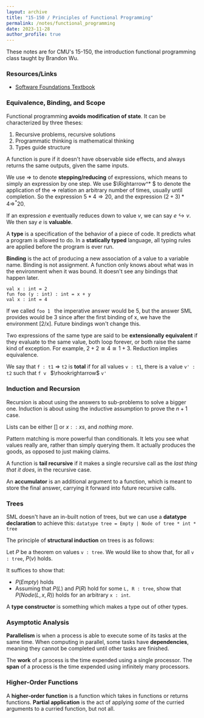 ```yaml
---
layout: archive
title: "15-150 / Principles of Functional Programming"
permalink: /notes/functional_programming
date: 2023-11-28
author_profile: true
---
```


These notes are for CMU's 15-150, the introduction functional programming class taught by Brandon Wu. 

### Resources/Links
* [Software Foundations Textbook](https://softwarefoundations.cis.upenn.edu/lf-current/toc.html) 

### Equivalence, Binding, and Scope

Functional programming **avoids modification of state**. It can be characterized by three theses:
1. Recursive problems, recursive solutions
2. Programmatic thinking is mathematical thinking 
3. Types guide structure 

A function is pure if it doesn't have observable side effects, and always returns the same outputs, given the same inputs. 

We use $\Rightarrow$ to denote **stepping/reducing** of expressions, which means to simply an expression by one step. We use $\Rightarrow^* $ to denote the application of the $\Rightarrow$ relation an arbitrary number of times, usually until completion. So the expression $5 * 4 \Rightarrow 20$, and the expression $(2 + 3) * 4 \Rightarrow^* 20$.   

If an expression $e$ eventually reduces down to value $v$, we can say $e \hookrightarrow v$. We then say $e$ is **valuable**. 

A **type** is a specification of the behavior of a piece of code. It predicts what a program is allowed to do. In a **statically typed** language, all typing rules are applied before the program is ever run. 

**Binding** is the act of producing a new association of a value to a variable name. Binding is not assignment. A function only knows about what was in the environment when it was bound. It doesn't see any bindings that happen later. 

```val x : int = 2```  
```fun foo (y : int) : int = x + y```  
```val x : int = 4```  

If we called ```foo 1 ``` the imperative answer would be 5, but the answer SML provides would be 3 since after the first binding of x, we have the environment [2/x]. Future bindings won't change this. 

Two expressions of the same type are said to be **extensionally equivalent** if they evaluate to the same value, both loop forever, or both raise the same kind of exception. For example, $2 + 2 \cong 4 \cong 1 + 3$. Reduction implies equivalence. 

We say that ```f : t1``` $\Rightarrow$ ```t2``` is **total** if for all values ```v : t1```, there is a value ```v' : t2``` such that ```f v ``` $\rhookrightarrow$ ```v'```

### Induction and Recursion 

Recursion is about using the answers to sub-problems to solve a bigger one. Induction is about using the inductive assumption to prove the $n + 1$ case. 

Lists can be either $[]$ or $x :: xs$, and _nothing more_. 

Pattern matching is more powerful than conditionals. It lets you see what values really are, rather than simply querying them. It actually produces the goods, as opposed to just making claims. 

A function is **tail recursive** if it makes a single recursive call as the _last thing that it does_, in the recursive case. 

An **accumulator** is an additional argument to a function, which is meant to store the final answer, carrying it forward into future recursive calls. 

### Trees 

SML doesn't have an in-built notion of trees, but we can use a **datatype declaration** to achieve this: ```datatype tree = Empty | Node of tree * int * tree```

The principle of **structural induction** on trees is as follows: 

Let $P$ be a theorem on values ```v : tree```. We would like to show that, for all ```v : tree```, $P(v)$ holds. 

It suffices to show that:
* $P(Empty)$ holds 
* Assuming that $P(L)$ and $P(R)$ hold for some ```L, R : tree```, show that $P(Node(L, x, R))$ holds for an arbitrary ```x : int```. 

A **type constructor** is something which makes a type out of other types. 

### Asymptotic Analysis

**Parallelism** is when a process is able to execute some of its tasks at the same time. When computing in parallel, some tasks have **dependencies**, meaning they cannot be completed until other tasks are finished. 

The **work** of a process is the time expended using a single processor. The **span** of a process is the time expended using infinitely many processors. 

### Higher-Order Functions

A **higher-order function** is a function which takes in functions or returns functions. **Partial application** is the act of applying _some_ of the curried arguments to a curried function, but not all. 
